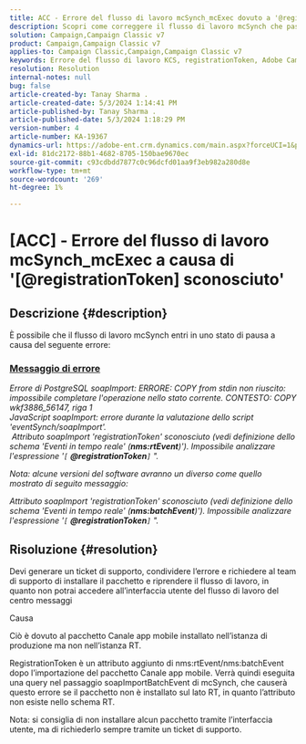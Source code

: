 ```yaml
---
title: ACC - Errore del flusso di lavoro mcSynch_mcExec dovuto a '@registrationToken sconosciuto'
description: Scopri come correggere il flusso di lavoro mcSynch che passa allo stato di pausa a causa di un errore nella valutazione dello script 'eventSynch/soapImport'.
solution: Campaign,Campaign Classic v7
product: Campaign,Campaign Classic v7
applies-to: Campaign Classic,Campaign,Campaign Classic v7
keywords: Errore del flusso di lavoro KCS, registrationToken, Adobe Campaign, Adobe Campaign Classic, ACC, mcSynch_mcExec, risoluzione dei problemi
resolution: Resolution
internal-notes: null
bug: false
article-created-by: Tanay Sharma .
article-created-date: 5/3/2024 1:14:41 PM
article-published-by: Tanay Sharma .
article-published-date: 5/3/2024 1:18:29 PM
version-number: 4
article-number: KA-19367
dynamics-url: https://adobe-ent.crm.dynamics.com/main.aspx?forceUCI=1&pagetype=entityrecord&etn=knowledgearticle&id=3ba19b17-4f09-ef11-9f8a-6045bd026dc7
exl-id: 81dc2172-88b1-4682-8705-150bae9670ec
source-git-commit: c93cdbdd7877c0c96dcfd01aa9f3eb982a280d8e
workflow-type: tm+mt
source-wordcount: '269'
ht-degree: 1%

---
```


# [ACC] - Errore del flusso di lavoro mcSynch_mcExec a causa di &#39;[@registrationToken] sconosciuto&#39;

## Descrizione {#description}


È possibile che il flusso di lavoro mcSynch entri in uno stato di pausa a causa del seguente errore:



### <u>Messaggio di errore</u>

*Errore di PostgreSQL soapImport: ERRORE: COPY from stdin non riuscito: impossibile completare l&#39;operazione nello stato corrente. CONTESTO: COPY wkf3886_56147, riga 1
<br>JavaScript soapImport: errore durante la valutazione dello script &#39;eventSynch/soapImport&#39;.
<br> Attributo soapImport &#39;registrationToken&#39; sconosciuto (vedi definizione dello schema &#39;Eventi in tempo reale&#39; (<b>nms:rtEvent</b>)&#39;). Impossibile analizzare l&#39;espressione &#39;`[` <b>@registrationToken</b>`]` &quot;.*

*Nota: alcune versioni del software avranno un diverso come quello mostrato di seguito messaggio:*

*Attributo soapImport &#39;registrationToken&#39; sconosciuto (vedi definizione dello schema &#39;Eventi in tempo reale&#39; (<b>nms:batchEvent</b>)&#39;). Impossibile analizzare l&#39;espressione &#39;`[` <b>@registrationToken</b>`]` &quot;.*


## Risoluzione {#resolution}


Devi generare un ticket di supporto, condividere l’errore e richiedere al team di supporto di installare il pacchetto e riprendere il flusso di lavoro, in quanto non potrai accedere all’interfaccia utente del flusso di lavoro del centro messaggi



Causa

Ciò è dovuto al pacchetto Canale app mobile installato nell’istanza di produzione ma non nell’istanza RT.

RegistrationToken è un attributo aggiunto di nms:rtEvent/nms:batchEvent dopo l’importazione del pacchetto Canale app mobile. Verrà quindi eseguita una query nel passaggio soapImportBatchEvent di mcSynch, che causerà questo errore se il pacchetto non è installato sul lato RT, in quanto l’attributo non esiste nello schema RT.



Nota: si consiglia di non installare alcun pacchetto tramite l’interfaccia utente, ma di richiederlo sempre tramite un ticket di supporto.
